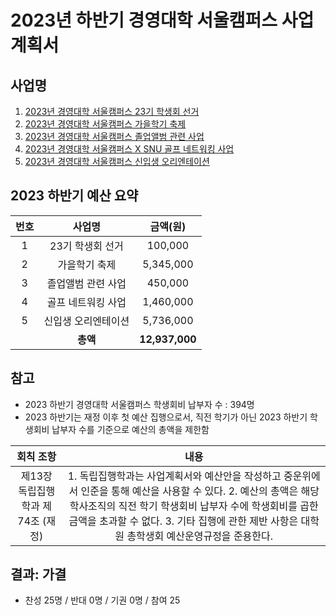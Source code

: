 2023년 하반기 경영대학 서울캠퍼스 사업계획서
===

## 사업명
1. [2023년 경영대학 서울캠퍼스 23기 학생회 선거](선거.md) 
2. [2023년 경영대학 서울캠퍼스 가을학기 축제](축제.md)
3. [2023년 경영대학 서울캠퍼스 졸업앨범 관련 사업](졸업앨범.md)
4. [2023년 경영대학 서울캠퍼스 X SNU 골프 네트워킹 사업](골프.md)
5. [2023년 경영대학 서울캠퍼스 신입생 오리엔테이션](신입생.md)

## 2023 하반기 예산 요약

| 번호  | 사업명 | 금액(원) |
|:--------:|:---------:|:---------:|
|1|  23기 학생회 선거   |	100,000|
|2|	가을학기 축제  |	5,345,000|
|3|	졸업앨범 관련 사업 |	450,000|
|4|	골프 네트워킹 사업 |	1,460,000|
|5|	신입생 오리엔테이션 |	5,736,000|
|   |  **총액**| **12,937,000**|

## 참고
- 2023 하반기 경영대학 서울캠퍼스 학생회비 납부자 수 : 394명
- 2023 하반기는 재정 이후 첫 예산 집행으로서, 직전 학기가 아닌 2023 하반기 학생회비 납부자 수를 기준으로 예산의 총액을 제한함
  
|  회칙 조항  |  내용 |
|:---:|:---:|
| 제13장 독립집행학과 제74조 (재정) | 1. 독립집행학과는 사업계획서와 예산안을 작성하고 중운위에서 인준을 통해 예산을 사용할 수 있다. 2. 예산의 총액은 해당 학사조직의 직전 학기 학생회비 납부자 수에 학생회비를 곱한 금액을 초과할 수 없다. 3. 기타 집행에 관한 제반 사항은 대학원 총학생회 예산운영규정을 준용한다. |

## 결과: 가결
- 찬성 25명 / 반대 0명 / 기권 0명 / 참여 25
